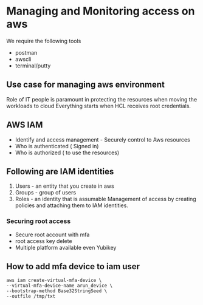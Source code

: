 # Managing and Monitoring access on aws
We require the following tools
- postman
- awscli
- terminal/putty

## Use case for managing aws environment
Role of IT people is paramount in protecting the resources when moving the workloads to cloud
Everything starts when HCL receives root credentials.

## AWS IAM
* Identify and access management - Securely control to Aws resources
* Who is authenticated ( Signed in) 
* Who is authorized ( to use the resources)

## Following are IAM identities
1. Users - an entity that you create in aws
2. Groups - group of users
3. Roles - an identity that is assumable
Management of access by creating policies and attaching them to IAM identities.
### Securing root access
- Secure root account with mfa
- root access key delete
- Multiple platform available even Yubikey

## How to add mfa device to iam user
```
aws iam create-virtual-mfa-device \
--virtual-mfa-device-name arun_device \
--bootstrap-method Base32StringSeed \
--outfile /tmp/txt 
```